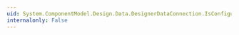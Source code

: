 ```yaml
---
uid: System.ComponentModel.Design.Data.DesignerDataConnection.IsConfigured
internalonly: False
---
```

